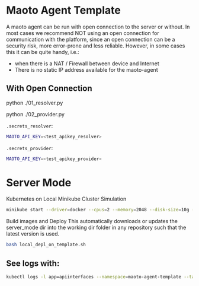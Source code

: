 # Maoto Agent Template

A maoto agent can be run with open connection to the server or without.
In most cases we recommend NOT using an open connection for communication with the platform, since an open connection can be a security risk, more error-prone and less reliable.
However, in some cases this it can be quite handy, i.e.:
- when there is a NAT / Firewall between device and Internet
- There is no static IP address available for the maoto-agent

## With Open Connection

python ./01_resolver.py

python ./02_provider.py

`.secrets_resolver`:
```bash
MAOTO_API_KEY=<test_apikey_resolver>
```

`.secrets_provider`:
```bash
MAOTO_API_KEY=<test_apikey_provider>
```

# Server Mode

Kubernetes on Local Minikube Cluster Simulation
```bash
minikube start --driver=docker --cpus=2 --memory=2048 --disk-size=10g --profile=cluster-server
```

Build images and Deploy
This automatically downloads or updates the server_mode dir into the working dir folder in any repository such that the latest version is used.
```bash
bash local_depl_on_template.sh
```

## See logs with:
```bash
kubectl logs -l app=apiinterfaces --namespace=maoto-agent-template --tail=-1
```
